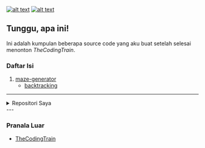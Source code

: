 [![alt text][2.1]][2]
[![alt text][6.1]][6]

## Tunggu, apa ini!
Ini adalah kumpulan beberapa source code yang aku buat setelah selesai menonton <i>TheCodingTrain</i>.

### Daftar Isi
1. [maze-generator](https://github.com/zevtyardt/coding-challenge/tree/main/maze-generator)
   * [backtracking](https://github.com/zevtyardt/coding-challenge/blob/main/maze-generator/backtracking.py)

---
<details>
 <summary>Repositori Saya</summary>
  > Beberapa repositori yang sudah saya buat sebelumnya, antara lain:
    * [regex-project-alternation](https://github.com/zevtyardt/regex-project-alternation)

</details>
---

### Pranala Luar
 * [TheCodingTrain](https://m.youtube.com/channel/UCvjgXvBlbQiydffZU7m1_aw)


[2.1]: http://i.imgur.com/P3YfQoD.png (facebook icon with padding)
[6.1]: http://i.imgur.com/0o48UoR.png (github icon with padding)


[2]: http://www.facebook.com/valxyriee
[6]: http://www.github.com/zevtyardt
